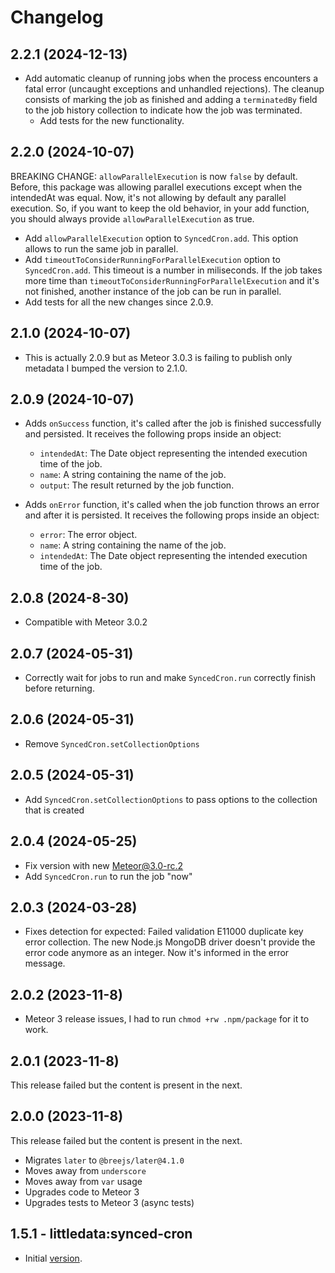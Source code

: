 # Changelog


## 2.2.1 (2024-12-13)

- Add automatic cleanup of running jobs when the process encounters a fatal error (uncaught exceptions and unhandled rejections). The cleanup consists of marking the job as finished and adding a `terminatedBy` field to the job history collection to indicate how the job was terminated.
  - Add tests for the new functionality.

## 2.2.0 (2024-10-07)

BREAKING CHANGE: `allowParallelExecution` is now `false` by default. Before, this package was allowing parallel executions except when the intendedAt was equal. Now, it's not allowing by default any parallel execution. So, if you want to keep the old behavior, in your add function, you should always provide `allowParallelExecution` as true. 

- Add `allowParallelExecution` option to `SyncedCron.add`. This option allows to run the same job in parallel.
- Add `timeoutToConsiderRunningForParallelExecution` option to `SyncedCron.add`. This timeout is a number in miliseconds. If the job takes more time than `timeoutToConsiderRunningForParallelExecution` and it's not finished, another instance of the job can be run in parallel.
- Add tests for all the new changes since 2.0.9.

## 2.1.0 (2024-10-07)

- This is actually 2.0.9 but as Meteor 3.0.3 is failing to publish only metadata I bumped the version to 2.1.0.

## 2.0.9 (2024-10-07)

- Adds `onSuccess` function, it's called after the job is finished successfully and persisted. It receives the following props inside an object: 
  - `intendedAt`: The Date object representing the intended execution time of the job.
  - `name`: A string containing the name of the job.
  - `output`: The result returned by the job function.

- Adds `onError` function, it's called when the job function throws an error and after it is persisted. It receives the following props inside an object:
  - `error`: The error object.
  - `name`: A string containing the name of the job.
  - `intendedAt`: The Date object representing the intended execution time of the job.


## 2.0.8 (2024-8-30)

- Compatible with Meteor 3.0.2

## 2.0.7 (2024-05-31)

- Correctly wait for jobs to run and make `SyncedCron.run` correctly finish before returning.

## 2.0.6 (2024-05-31)

- Remove `SyncedCron.setCollectionOptions`

## 2.0.5 (2024-05-31)

- Add `SyncedCron.setCollectionOptions` to pass options to the collection that is created

## 2.0.4 (2024-05-25)

- Fix version with new Meteor@3.0-rc.2
- Add `SyncedCron.run` to run the job "now"

## 2.0.3 (2024-03-28)

- Fixes detection for expected: Failed validation E11000 duplicate key error collection. The new Node.js MongoDB driver doesn't provide the error code anymore as an integer. Now it's informed in the error message.

## 2.0.2 (2023-11-8)

- Meteor 3 release issues, I had to run `chmod +rw .npm/package` for it to work.

## 2.0.1 (2023-11-8)

This release failed but the content is present in the next.

## 2.0.0 (2023-11-8)

This release failed but the content is present in the next.

- Migrates `later` to `@breejs/later@4.1.0`
- Moves away from `underscore`
- Moves away from `var` usage
- Upgrades code to Meteor 3
- Upgrades tests to Meteor 3 (async tests)

## 1.5.1 - littledata:synced-cron

- Initial [version](https://github.com/percolatestudio/meteor-synced-cron).
